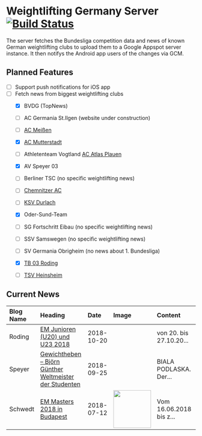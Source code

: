 # Weightlifting Germany Server [![Build Status](https://travis-ci.org/WGierke/weightlifting_germany_server.svg?branch=master)](https://travis-ci.org/WGierke/weightlifting_germany_server)

The server fetches the Bundesliga competition data and news of known German weightlifting clubs to upload them to a Google Appspot server instance.
It then notifys the Android app users of the changes via GCM.

## Planned Features
- [ ] Support push notifications for iOS app  
- [ ] Fetch news from biggest weightlifting clubs
    - [X] BVDG (TopNews)
    - [ ] AC Germania St.Ilgen (website under construction)
    - [ ] [AC Meißen](http://www.ac-meissen.de/index.php?start=1)
    - [X] [AC Mutterstadt](http://www.ac-mutterstadt.de/index.php?start=1)
    - [ ] Athletenteam Vogtland [AC Atlas Plauen](https://acatlas.wordpress.com/)
    - [X] AV Speyer 03
    - [ ] Berliner TSC (no specific weightlifting news)
    - [ ] [Chemnitzer AC](http://chemnitzer-athletenclub.de/aktuelles/news/page/1/)
    - [ ] [KSV Durlach](http://ksvdurlach.de/news?page_n54=1)
    - [X] Oder-Sund-Team
    - [ ] SG Fortschritt Eibau (no specific weightlifting news)
    - [ ] SSV Samswegen (no specific weightlifting news)
    - [ ] SV Germania Obrigheim (no news about 1. Bundesliga)
    - [X] [TB 03 Roding](http://www.tb03-gewichtheben.de/page/1/)
    - [ ] [TSV Heinsheim](http://gewichtheben.tsv-heinsheim.de/index.php?start=1)


## Current News

| Blog Name   | Heading                                                                                                                                               | Date       | Image                                                                                                                 | Content                 |
|:------------|:------------------------------------------------------------------------------------------------------------------------------------------------------|:-----------|:----------------------------------------------------------------------------------------------------------------------|:------------------------|
| Roding      | [EM Junioren (U20) und U23 2018](https://www.tb03-gewichtheben.de/2018/10/em-junioren-u20-und-u23-2018/)                                              | 2018-10-20 |                                                                                                                       | von 20. bis 27.10.20... |
| Speyer      | [Gewichtheben – Björn Günther Weltmeister  der Studenten](https://www.av03-speyer.de/2018/09/gewichtheben-bjoern-guenther-weltmeister-der-studenten/) | 2018-09-25 |                                                                                                                       | BIALA PODLASKA.  Der... |
| Schwedt     | [EM Masters 2018 in Budapest](http://gewichtheben.blauweiss65-schwedt.de/?p=7730)                                                                     | 2018-07-12 | <img src='http://gewichtheben.blauweiss65-schwedt.de/wp-content/uploads/2018/07/IMG_1586-300x200.jpg' width='100px'/> | Vom 16.06.2018 bis z... |